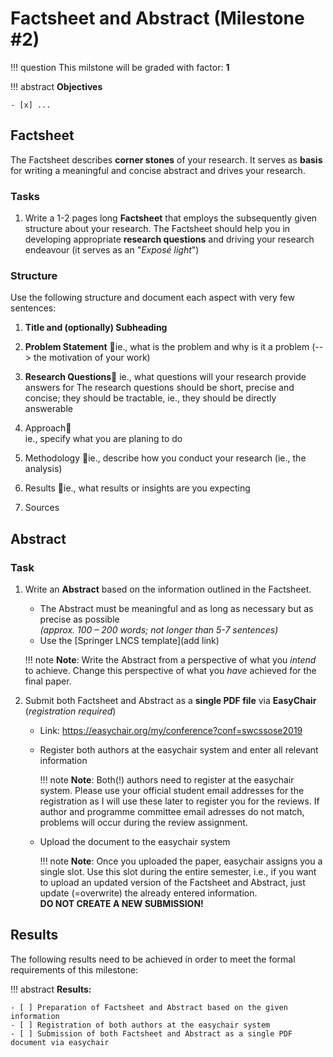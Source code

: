 # Factsheet and Abstract (Milestone #2)

!!! question
    This milstone will be graded with factor: **1**

!!! abstract
    **Objectives**

    - [x] ...


## Factsheet

The Factsheet describes **corner stones** of your research. It serves as **basis** for writing a meaningful and concise abstract and drives your research.


### Tasks

1. Write a 1-2 pages long **Factsheet** that employs the subsequently given structure about your research.
    The Factsheet should help you in developing appropriate **research questions** and driving your research endeavour (it serves as an "*Exposé light*")

### Structure

Use the following structure and document each aspect with very few sentences:

1. **Title and (optionally) Subheading**
2. **Problem Statement** ie., what is the problem and why is it a problem (--> the motivation of your work)
3. **Research Questions** ie., what questions will your research provide answers for
    The research questions should be short, precise and concise; they should be tractable, ie., they should be directly answerable 

4. Approach  
    ie., specify what you are planing to do
5. Methodology ie., describe how you conduct your research (ie., the analysis)
6. Results ie., what results or insights are you expecting
7. Sources




## Abstract

### Task

1. Write an **Abstract** based on the information outlined in the Factsheet.
    - The Abstract must be meaningful and as long as necessary but as precise as possible  
      _(approx. 100 – 200 words; not longer than 5-7 sentences)_
    - Use the [Springer LNCS template](add link)
    
    !!! note
        **Note**: Write the Abstract from a perspective of what you *intend* to achieve. Change this perspective of what you *have* achieved for the final paper.

2. Submit both Factsheet and Abstract as a **single PDF file** via **EasyChair** (_registration required_)  
    - Link: <https://easychair.org/my/conference?conf=swcssose2019>
    - Register both authors at the easychair system and enter all relevant information
  
        !!! note
            **Note**: Both(!) authors need to register at the easychair system. Please use your official student email addresses for the registration as I will use these later to register you for the reviews. If author and programme committee email adresses do not match, problems will occur during the review assignment.

    - Upload the document to the easychair system
        
        !!! note
            **Note**: Once you uploaded the paper, easychair assigns you a single slot. Use this slot during the entire semester, i.e., if you want to upload an updated version of the Factsheet and Abstract, just update (=overwrite) the already entered information.  
            __DO NOT CREATE A NEW SUBMISSION!__
      



## Results

The following results need to be achieved in order to meet the formal requirements of this milestone:

!!! abstract
    __Results:__

    - [ ] Preparation of Factsheet and Abstract based on the given information
    - [ ] Registration of both authors at the easychair system
    - [ ] Submission of both Factsheet and Abstract as a single PDF document via easychair
